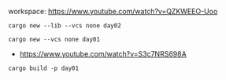 workspace: https://www.youtube.com/watch?v=QZKWEEO-Uoo

```
cargo new --lib --vcs none day02
```

```
cargo new --vcs none day01
```

- https://www.youtube.com/watch?v=S3c7NRS698A

```
cargo build -p day01
```
